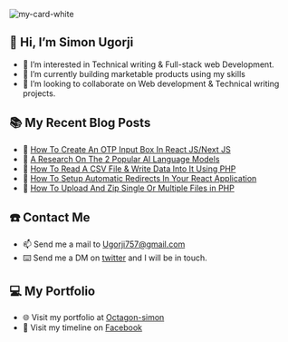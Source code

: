 ![my-card-white](https://user-images.githubusercontent.com/68190998/215255389-f5de94aa-6368-459b-b624-0bee59f51399.png)


## 👋 Hi, I’m Simon Ugorji

- 👀 I’m interested in Technical writing & Full-stack web Development. 
- 🌱 I’m currently building marketable products using my skills
- 💞️ I’m looking to collaborate on Web development & Technical writing projects. 

## :books: My Recent Blog Posts
<!-- BLOGPOSTS:START -->
 - 🚀 [How To Create An OTP Input Box In React JS/Next JS](https://octagon.hashnode.dev/how-to-create-an-otp-input-box-in-react-jsnext-js)
 - 💫 [A Research On The 2 Popular AI Language Models](https://octagon.hashnode.dev/a-research-on-the-2-popular-ai-language-models)
 - 💫 [How To Read A CSV File &amp; Write Data Into It Using PHP](https://octagon.hashnode.dev/how-to-read-a-csv-file-write-data-into-it-using-php)
 - 🚀 [How To Setup Automatic Redirects In Your React Application](https://octagon.hashnode.dev/how-to-setup-automatic-redirects-in-your-react-application)
 - 💫 [How To Upload And Zip Single Or Multiple Files in PHP](https://octagon.hashnode.dev/how-to-upload-and-zip-single-or-multiple-files-in-php)<!-- BLOGPOSTS:END -->

## ☎️ Contact Me

- 📫 Send me a mail to Ugorji757@gmail.com
- ⌨️ Send me a DM on [twitter](https://twitter.com/ugorji_simon) and I will be in touch.

## 💻 My Portfolio

- 🌐 Visit my portfolio at [Octagon-simon](https://Octagon-simon.github.io)
- 📰 Visit my timeline on [Facebook](https://fb.com/Simon.ugorji.106)
